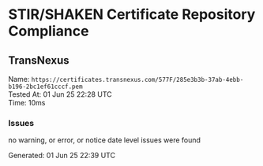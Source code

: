 # STIR/SHAKEN Certificate Repository Compliance

## TransNexus

Name: `https://certificates.transnexus.com/577F/285e3b3b-37ab-4ebb-b196-2bc1ef61cccf.pem`\
Tested At: 01 Jun 25 22:28 UTC\
Time: 10ms

### Issues

no warning, or error, or notice date level issues were found

Generated: 01 Jun 25 22:39 UTC